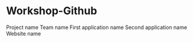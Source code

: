 # Workshop-Github
Project name 
Team name
First application name
Second application name
Website name
